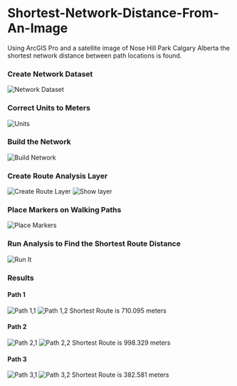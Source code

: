 # Shortest-Network-Distance-From-An-Image
Using ArcGIS Pro and a satellite image of Nose Hill Park Calgary Alberta the shortest network distance between path locations is found.

### Create Network Dataset
![Network Dataset](GIS/GIS-Shortest-Network-Distance-From-An-Image/images/Net1.PNG)


### Correct Units to Meters
![Units](GIS-Shortest-Network-Distance-From-An-Image/images/Net2.PNG)


### Build the Network
![Build Network](GIS-Shortest-Network-Distance-From-An-Image/images/Net3.PNG)


### Create Route Analysis Layer
![Create Route Layer](GIS-Shortest-Network-Distance-From-An-Image/images/Net4.PNG)
![Show layer](GIS-Shortest-Network-Distance-From-An-Image/images/Net5.PNG)


### Place Markers on Walking Paths
![Place Markers](GIS-Shortest-Network-Distance-From-An-Image/images/Net6.PNG)


### Run Analysis to Find the Shortest Route Distance
![Run It](GIS-Shortest-Network-Distance-From-An-Image/images/Net7.PNG)


### Results
#### Path 1
![Path 1,1](GIS-Shortest-Network-Distance-From-An-Image/images/Net8.PNG) ![Path 1,2](/images/Net9.PNG)
Shortest Route is 710.095 meters

#### Path 2
![Path 2,1](GIS-Shortest-Network-Distance-From-An-Image/images/Net10.PNG) ![Path 2,2](/images/Net11.PNG)
Shortest Route is 998.329 meters

#### Path 3
![Path 3,1](GIS-Shortest-Network-Distance-From-An-Image/images/Net12.PNG) ![Path 3,2](/images/Net13.PNG)
Shortest Route is 382.581 meters
